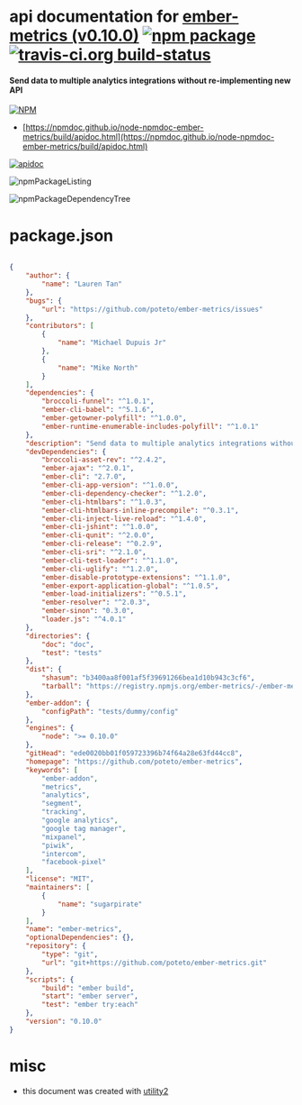 # api documentation for  [ember-metrics (v0.10.0)](https://github.com/poteto/ember-metrics)  [![npm package](https://img.shields.io/npm/v/npmdoc-ember-metrics.svg?style=flat-square)](https://www.npmjs.org/package/npmdoc-ember-metrics) [![travis-ci.org build-status](https://api.travis-ci.org/npmdoc/node-npmdoc-ember-metrics.svg)](https://travis-ci.org/npmdoc/node-npmdoc-ember-metrics)
#### Send data to multiple analytics integrations without re-implementing new API

[![NPM](https://nodei.co/npm/ember-metrics.png?downloads=true&downloadRank=true&stars=true)](https://www.npmjs.com/package/ember-metrics)

- [https://npmdoc.github.io/node-npmdoc-ember-metrics/build/apidoc.html](https://npmdoc.github.io/node-npmdoc-ember-metrics/build/apidoc.html)

[![apidoc](https://npmdoc.github.io/node-npmdoc-ember-metrics/build/screenCapture.buildCi.browser.%252Ftmp%252Fbuild%252Fapidoc.html.png)](https://npmdoc.github.io/node-npmdoc-ember-metrics/build/apidoc.html)

![npmPackageListing](https://npmdoc.github.io/node-npmdoc-ember-metrics/build/screenCapture.npmPackageListing.svg)

![npmPackageDependencyTree](https://npmdoc.github.io/node-npmdoc-ember-metrics/build/screenCapture.npmPackageDependencyTree.svg)



# package.json

```json

{
    "author": {
        "name": "Lauren Tan"
    },
    "bugs": {
        "url": "https://github.com/poteto/ember-metrics/issues"
    },
    "contributors": [
        {
            "name": "Michael Dupuis Jr"
        },
        {
            "name": "Mike North"
        }
    ],
    "dependencies": {
        "broccoli-funnel": "^1.0.1",
        "ember-cli-babel": "^5.1.6",
        "ember-getowner-polyfill": "^1.0.0",
        "ember-runtime-enumerable-includes-polyfill": "^1.0.1"
    },
    "description": "Send data to multiple analytics integrations without re-implementing new API",
    "devDependencies": {
        "broccoli-asset-rev": "^2.4.2",
        "ember-ajax": "^2.0.1",
        "ember-cli": "2.7.0",
        "ember-cli-app-version": "^1.0.0",
        "ember-cli-dependency-checker": "^1.2.0",
        "ember-cli-htmlbars": "^1.0.3",
        "ember-cli-htmlbars-inline-precompile": "^0.3.1",
        "ember-cli-inject-live-reload": "^1.4.0",
        "ember-cli-jshint": "^1.0.0",
        "ember-cli-qunit": "^2.0.0",
        "ember-cli-release": "^0.2.9",
        "ember-cli-sri": "^2.1.0",
        "ember-cli-test-loader": "^1.1.0",
        "ember-cli-uglify": "^1.2.0",
        "ember-disable-prototype-extensions": "^1.1.0",
        "ember-export-application-global": "^1.0.5",
        "ember-load-initializers": "^0.5.1",
        "ember-resolver": "^2.0.3",
        "ember-sinon": "0.3.0",
        "loader.js": "^4.0.1"
    },
    "directories": {
        "doc": "doc",
        "test": "tests"
    },
    "dist": {
        "shasum": "b3400aa8f001af5f39691266bea1d10b943c3cf6",
        "tarball": "https://registry.npmjs.org/ember-metrics/-/ember-metrics-0.10.0.tgz"
    },
    "ember-addon": {
        "configPath": "tests/dummy/config"
    },
    "engines": {
        "node": ">= 0.10.0"
    },
    "gitHead": "ede0020bb01f059723396b74f64a28e63fd44cc8",
    "homepage": "https://github.com/poteto/ember-metrics",
    "keywords": [
        "ember-addon",
        "metrics",
        "analytics",
        "segment",
        "tracking",
        "google analytics",
        "google tag manager",
        "mixpanel",
        "piwik",
        "intercom",
        "facebook-pixel"
    ],
    "license": "MIT",
    "maintainers": [
        {
            "name": "sugarpirate"
        }
    ],
    "name": "ember-metrics",
    "optionalDependencies": {},
    "repository": {
        "type": "git",
        "url": "git+https://github.com/poteto/ember-metrics.git"
    },
    "scripts": {
        "build": "ember build",
        "start": "ember server",
        "test": "ember try:each"
    },
    "version": "0.10.0"
}
```



# misc
- this document was created with [utility2](https://github.com/kaizhu256/node-utility2)
